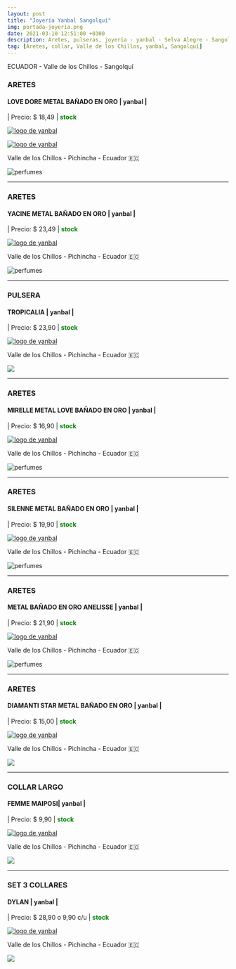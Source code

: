 ```yaml
---
layout: post
title: "Joyería Yanbal Sangolquí"
img: portada-joyeria.png 
date: 2021-03-10 12:51:00 +0300
description: Aretes, pulseras, joyería - yanbal - Selva Alegre - Sangolquí
tag: [Aretes, collar, Valle de los Chillos, yanbal, Sangolquí]
---
```

ECUADOR - Valle de los Chillos - Sangolquí

### ARETES 
#### LOVE DORE METAL BAÑADO EN ORO | yanbal  |
| Precio: $  18,49 | <b style='color:green'> stock </b>

[logo]: https://raw.githubusercontent.com/Betty-C/bef/gh-pages/assets/img/linkw.jpg
[LOVE]: https://api.whatsapp.com/send?phone=593984572102&text=%C2%A1Hola!%20Me%20interesa%20este%20producto%20-%3E%20Aretes%20LOVE%20DORE%20METAL%20BA%C3%91ADO%20EN%20ORO%20%20%20%20-%20yanbal "clic para abrir chat de whatsapp"
 [![logo de yanbal][logo]][LOVE]
 
[logoface]:  https://res.cloudinary.com/dpky6fcf6/image/upload/c_scale,w_300/v1624038829/Blog-Betty/3_icqdc9.png
[face]: https://www.facebook.com/Stock-Betty-100754135535413 "clic para abrir ir a facebook"
[![logo de yanbal][logoface]][face]
 
<p><i class="fa fa-map-marker" aria-hidden="true"></i> Valle de los Chillos - Pichincha - Ecuador 🇪🇨</p> 

![perfumes](https://res.cloudinary.com/dpky6fcf6/image/upload/c_scale,h_180,w_370/v1611095766/Blog-Betty/Joyeria/joy-dore_ihjrjs.png)

* * *

### ARETES
#### YACINE METAL BAÑADO EN ORO | yanbal  |
| Precio: $ 23,49  | <b style='color:green'> stock </b>

[logo]: https://raw.githubusercontent.com/Betty-C/bef/gh-pages/assets/img/linkw.jpg
[YACINE]: https://api.whatsapp.com/send?phone=593984572102&text=%C2%A1Hola!%20Me%20interesa%20este%20producto%20-%3E%20Aretes%20YACINE%20METAL%20BA%C3%91ADO%20EN%20ORO%20%20%20%20-%20yanbal "clic para abrir chat de whatsapp"
 [![logo de yanbal][logo]][YACINE]
 
<p><i class="fa fa-map-marker" aria-hidden="true"></i> Valle de los Chillos - Pichincha - Ecuador 🇪🇨</p> 

![perfumes](https://res.cloudinary.com/dpky6fcf6/image/upload/c_scale,h_180,w_350/v1611095451/Blog-Betty/Joyeria/jpy-yacine_vzzcql.png)

* * *

### PULSERA
#### TROPICALIA | yanbal  |
| Precio: $ 23,90  | <b style='color:green'> stock </b>

[logo]: https://raw.githubusercontent.com/Betty-C/bef/gh-pages/assets/img/linkw.jpg
[TROPICALIA]: https://api.whatsapp.com/send?phone=593984572102&text=Hola!%20Me%20interesa%20este%20producto%20-%20%20Pulsera%20tropicalia%20-%20yanbal "clic para abrir chat de whatsapp"
 [![logo de yanbal][logo]][TROPICALIA]
 
<p><i class="fa fa-map-marker" aria-hidden="true"></i> Valle de los Chillos - Pichincha - Ecuador 🇪🇨</p> 

<img src="https://res.cloudinary.com/dpky6fcf6/image/upload/c_scale,h_181,w_375/v1611095657/Blog-Betty/Joyeria/joy-tropicalia1_kp4247.png" />

* * *

### ARETES
#### MIRELLE METAL LOVE BAÑADO EN ORO   | yanbal  |
| Precio: $ 16,90   | <b style='color:green'> stock </b>

[logo]: https://raw.githubusercontent.com/Betty-C/bef/gh-pages/assets/img/linkw.jpg
[MIRELLE]: https://api.whatsapp.com/send?phone=593984572102&text=%C2%A1Hola!%20Me%20interesa%20este%20producto%20-%3E%20Aretes%20MIRELLE%20METAL%20LOVE%20BA%C3%91ADO%20EN%20ORO%20%20-%20yanbal "clic para abrir chat de whatsapp"
 [![logo de yanbal][logo]][MIRELLE]
 
<p><i class="fa fa-map-marker" aria-hidden="true"></i> Valle de los Chillos - Pichincha - Ecuador 🇪🇨</p> 

![perfumes](https://res.cloudinary.com/dpky6fcf6/image/upload/c_scale,h_221,w_400/v1611095440/Blog-Betty/Joyeria/joy-mirelle5_mydmfb.png)

* * *

### ARETES
#### SILENNE METAL BAÑADO EN ORO  | yanbal  |
| Precio: $ 19,90  | <b style='color:green'> stock </b>

[logo]: https://raw.githubusercontent.com/Betty-C/bef/gh-pages/assets/img/linkw.jpg
[SILENNE]: https://api.whatsapp.com/send?phone=593984572102&text=%C2%A1Hola!%20Me%20interesa%20este%20producto%20-%3E%20Aretes%20SILENNE%20METAL%20BA%C3%91ADO%20EN%20ORO%20%20-%20yanbal "clic para abrir chat de whatsapp"
 [![logo de yanbal][logo]][SILENNE]
 
<p><i class="fa fa-map-marker" aria-hidden="true"></i> Valle de los Chillos - Pichincha - Ecuador 🇪🇨</p> 

![perfumes](https://res.cloudinary.com/dpky6fcf6/image/upload/c_scale,h_230,w_400/v1611095446/Blog-Betty/Joyeria/joy-silenne_xzdobv.png)

* * *

### ARETES
#### METAL BAÑADO EN ORO  ANELISSE | yanbal  |
| Precio: $ 21,90  | <b style='color:green'> stock </b>

[logo]: https://raw.githubusercontent.com/Betty-C/bef/gh-pages/assets/img/linkw.jpg
[BAÑADO]: https://api.whatsapp.com/send?phone=593984572102&text=%C2%A1Hola!%20Me%20interesa%20este%20producto%20-%3E%20Aretes%20%20METAL%20BA%C3%91ADO%20EN%20ORO%20ANELISSE%20-%20yanbal "clic para abrir chat de whatsapp"
 [![logo de yanbal][logo]][BAÑADO]
 
<p><i class="fa fa-map-marker" aria-hidden="true"></i> Valle de los Chillos - Pichincha - Ecuador 🇪🇨</p> 

![perfumes](https://res.cloudinary.com/dpky6fcf6/image/upload/c_scale,h_329,w_334/v1611095760/Blog-Betty/Joyeria/joy-anelisse_pvds1f.png)

* * *

### ARETES
#### DIAMANTI STAR METAL BAÑADO EN ORO  | yanbal  |
| Precio: $  15,00 | <b style='color:green'> stock </b>

[logo]: https://raw.githubusercontent.com/Betty-C/bef/gh-pages/assets/img/linkw.jpg
[DIAMANTI]: https://api.whatsapp.com/send?phone=593984572102&text=%C2%A1Hola!%20Me%20interesa%20este%20producto%20-%3E%20Aretes%20%20DIAMANTI%20STAR%20METAL%20BA%C3%91ADO%20EN%20ORO%20%20-%20yanbal "clic para abrir chat de whatsapp"
 [![logo de yanbal][logo]][DIAMANTI]
 
<p><i class="fa fa-map-marker" aria-hidden="true"></i> Valle de los Chillos - Pichincha - Ecuador 🇪🇨</p> 

<img src="https://res.cloudinary.com/dpky6fcf6/image/upload/c_scale,h_390,w_320/v1611096045/Blog-Betty/Joyeria/joy-star_vkvujl.png" />

* * *

### COLLAR LARGO
#### FEMME MAIPOSI| yanbal  |
| Precio: $  9,90 | <b style='color:green'> stock </b>

[logo]: https://raw.githubusercontent.com/Betty-C/bef/gh-pages/assets/img/linkw.jpg
[MARIPOSI]: https://api.whatsapp.com/send?phone=593984572102&text=%C2%A1Hola!%20Me%20interesa%20este%20producto%20-%3E%20Collar%20largo%20Femme%20Mariposi%20METAL%20BA%C3%91ADO%20EN%20ORO%20%20-%20yanbal "clic para abrir chat de whatsapp"
 [![logo de yanbal][logo]][MARIPOSI]

<p><i class="fa fa-map-marker" aria-hidden="true"></i> Valle de los Chillos - Pichincha - Ecuador 🇪🇨</p> 

<img src="https://res.cloudinary.com/dpky6fcf6/image/upload/c_scale,h_350,w_360/v1611095768/Blog-Betty/Joyeria/joy-femmeMariposi_zwcwed.png" />

* * *

### SET 3 COLLARES
#### DYLAN | yanbal  |
| Precio: $  28,90 o 9,90 c/u | <b style='color:green'> stock </b>

[logo]: https://raw.githubusercontent.com/Betty-C/bef/gh-pages/assets/img/linkw.jpg
[DYLAN]: https://api.whatsapp.com/send?phone=593984572102&text=%C2%A1Hola!%20Me%20interesa%20este%20producto%20-%3E%20Set%20tres%20Collares%20Dylan%20-%20yanbal "clic para abrir chat de whatsapp"
 [![logo de yanbal][logo]][DYLAN]
 
<p><i class="fa fa-map-marker" aria-hidden="true"></i> Valle de los Chillos - Pichincha - Ecuador 🇪🇨</p>

<img src="https://res.cloudinary.com/dpky6fcf6/image/upload/c_scale,h_190,w_400/v1611095445/Blog-Betty/Joyeria/joy-dylan_znz2il.png" />
